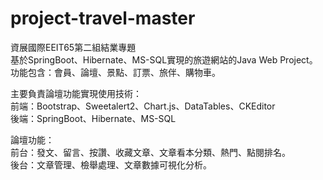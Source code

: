 # project-travel-master

資展國際EEIT65第二組結業專題  
基於SpringBoot、Hibernate、MS-SQL實現的旅遊網站的Java Web Project。功能包含：會員、論壇、景點、訂票、旅伴、購物車。

主要負責論壇功能實現使用技術：  
前端：Bootstrap、Sweetalert2、Chart.js、DataTables、CKEditor  
後端：SpringBoot、Hibernate、MS-SQL

論壇功能：  
前台：發文、留言、按讚、收藏文章、文章看本分類、熱門、點閱排名。  
後台：文章管理、檢舉處理、文章數據可視化分析。









